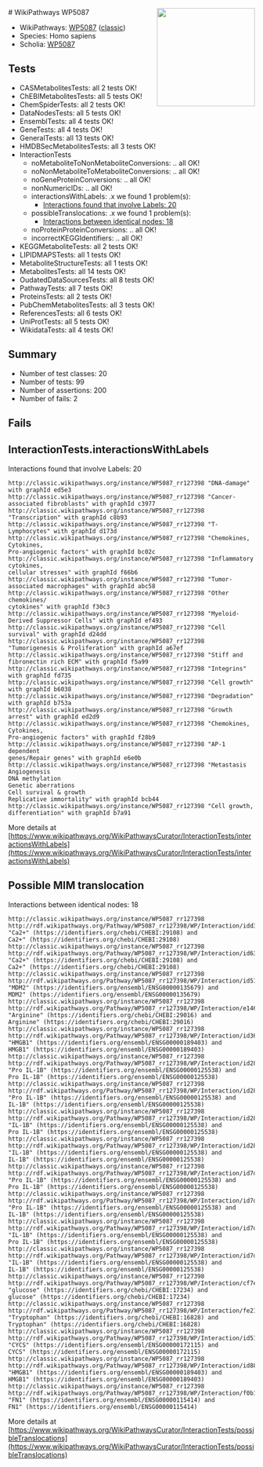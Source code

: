 <img style="float: right; width: 200px" src="https://upload.wikimedia.org/wikipedia/commons/thumb/8/83/Wplogo_with_text_500.png/640px-Wplogo_with_text_500.png" />
# WikiPathways WP5087

* WikiPathways: [WP5087](https://wikipathways.org/pathways/WP5087) ([classic](https://classic.wikipathways.org/instance/WP5087))
* Species: Homo sapiens
* Scholia: [WP5087](https://scholia.toolforge.org/wikipathways/WP5087)
## Tests
* CASMetabolitesTests: all 2 tests OK!
* ChEBIMetabolitesTests: all 5 tests OK!
* ChemSpiderTests: all 2 tests OK!
* DataNodesTests: all 5 tests OK!
* EnsemblTests: all 4 tests OK!
* GeneTests: all 4 tests OK!
* GeneralTests: all 13 tests OK!
* HMDBSecMetabolitesTests: all 3 tests OK!
* InteractionTests
    * noMetaboliteToNonMetaboliteConversions: .. all OK!
    * noNonMetaboliteToMetaboliteConversions: .. all OK!
    * noGeneProteinConversions: .. all OK!
    * nonNumericIDs: .. all OK!
    * interactionsWithLabels: .x we found 1 problem(s):
        * [Interactions found that involve Labels: 20](#fe97a8d7)
    * possibleTranslocations: .x we found 1 problem(s):
        * [Interactions between identical nodes: 18](#661ebef2)
    * noProteinProteinConversions: .. all OK!
    * incorrectKEGGIdentifiers: .. all OK!
* KEGGMetaboliteTests: all 2 tests OK!
* LIPIDMAPSTests: all 1 tests OK!
* MetaboliteStructureTests: all 1 tests OK!
* MetabolitesTests: all 14 tests OK!
* OudatedDataSourcesTests: all 8 tests OK!
* PathwayTests: all 7 tests OK!
* ProteinsTests: all 2 tests OK!
* PubChemMetabolitesTests: all 3 tests OK!
* ReferencesTests: all 6 tests OK!
* UniProtTests: all 5 tests OK!
* WikidataTests: all 4 tests OK!


## Summary

* Number of test classes: 20
* Number of tests: 99
* Number of assertions: 200
* Number of fails: 2

## Fails

<a name="fe97a8d7" />

## InteractionTests.interactionsWithLabels

Interactions found that involve Labels: 20
```
http://classic.wikipathways.org/instance/WP5087_rr127398 "DNA-damage" with graphId ed5e3
http://classic.wikipathways.org/instance/WP5087_rr127398 "Cancer-associated fibroblasts" with graphId c3977
http://classic.wikipathways.org/instance/WP5087_rr127398 "Transcription" with graphId c8b93
http://classic.wikipathways.org/instance/WP5087_rr127398 "T-Lymphocytes" with graphId d173d
http://classic.wikipathways.org/instance/WP5087_rr127398 "Chemokines, Cytokines,
Pro-angiogenic factors" with graphId bc02c
http://classic.wikipathways.org/instance/WP5087_rr127398 "Inflammatory cytokines,
cellular stresses" with graphId f66b6
http://classic.wikipathways.org/instance/WP5087_rr127398 "Tumor-associated macrophages" with graphId abc58
http://classic.wikipathways.org/instance/WP5087_rr127398 "Other chemokines/
cytokines" with graphId f30c3
http://classic.wikipathways.org/instance/WP5087_rr127398 "Myeloid-Derived Suppressor Cells" with graphId ef493
http://classic.wikipathways.org/instance/WP5087_rr127398 "Cell survival" with graphId d24dd
http://classic.wikipathways.org/instance/WP5087_rr127398 "Tumorigenesis & Proliferation" with graphId a67ef
http://classic.wikipathways.org/instance/WP5087_rr127398 "Stiff and 
fibronectin rich ECM" with graphId f5a99
http://classic.wikipathways.org/instance/WP5087_rr127398 "Integrins" with graphId fd735
http://classic.wikipathways.org/instance/WP5087_rr127398 "Cell growth" with graphId b6038
http://classic.wikipathways.org/instance/WP5087_rr127398 "Degradation" with graphId b753a
http://classic.wikipathways.org/instance/WP5087_rr127398 "Growth arrest" with graphId ed2d9
http://classic.wikipathways.org/instance/WP5087_rr127398 "Chemokines, Cytokines,
Pro-angiogenic factors" with graphId f28b9
http://classic.wikipathways.org/instance/WP5087_rr127398 "AP-1 dependent 
genes/Repair genes" with graphId e6e0b
http://classic.wikipathways.org/instance/WP5087_rr127398 "Metastasis
Angiogenesis
DNA methylation
Genetic aberrations
Cell survival & growth
Replicative immortality" with graphId bcb44
http://classic.wikipathways.org/instance/WP5087_rr127398 "Cell growth,
differentiation" with graphId b7a91
```

More details at [https://www.wikipathways.org/WikiPathwaysCurator/InteractionTests/interactionsWithLabels](https://www.wikipathways.org/WikiPathwaysCurator/InteractionTests/interactionsWithLabels)

<a name="661ebef2" />

## Possible MIM translocation

Interactions between identical nodes: 18
```
http://classic.wikipathways.org/instance/WP5087_rr127398 http://rdf.wikipathways.org/Pathway/WP5087_rr127398/WP/Interaction/idd3be9b18 "Ca2+" (https://identifiers.org/chebi/CHEBI:29108) and 
Ca2+" (https://identifiers.org/chebi/CHEBI:29108)
http://classic.wikipathways.org/instance/WP5087_rr127398 http://rdf.wikipathways.org/Pathway/WP5087_rr127398/WP/Interaction/id63d8358f "Ca2+" (https://identifiers.org/chebi/CHEBI:29108) and 
Ca2+" (https://identifiers.org/chebi/CHEBI:29108)
http://classic.wikipathways.org/instance/WP5087_rr127398 http://rdf.wikipathways.org/Pathway/WP5087_rr127398/WP/Interaction/id51322b50 "MDM2" (https://identifiers.org/ensembl/ENSG00000135679) and 
MDM2" (https://identifiers.org/ensembl/ENSG00000135679)
http://classic.wikipathways.org/instance/WP5087_rr127398 http://rdf.wikipathways.org/Pathway/WP5087_rr127398/WP/Interaction/e146d "Arginine" (https://identifiers.org/chebi/CHEBI:29016) and 
Arginine" (https://identifiers.org/chebi/CHEBI:29016)
http://classic.wikipathways.org/instance/WP5087_rr127398 http://rdf.wikipathways.org/Pathway/WP5087_rr127398/WP/Interaction/id369f4a02 "HMGB1" (https://identifiers.org/ensembl/ENSG00000189403) and 
HMGB1" (https://identifiers.org/ensembl/ENSG00000189403)
http://classic.wikipathways.org/instance/WP5087_rr127398 http://rdf.wikipathways.org/Pathway/WP5087_rr127398/WP/Interaction/id287b2937 "Pro IL-1B" (https://identifiers.org/ensembl/ENSG00000125538) and 
Pro IL-1B" (https://identifiers.org/ensembl/ENSG00000125538)
http://classic.wikipathways.org/instance/WP5087_rr127398 http://rdf.wikipathways.org/Pathway/WP5087_rr127398/WP/Interaction/id287b2937 "Pro IL-1B" (https://identifiers.org/ensembl/ENSG00000125538) and 
IL-1B" (https://identifiers.org/ensembl/ENSG00000125538)
http://classic.wikipathways.org/instance/WP5087_rr127398 http://rdf.wikipathways.org/Pathway/WP5087_rr127398/WP/Interaction/id287b2937 "IL-1B" (https://identifiers.org/ensembl/ENSG00000125538) and 
Pro IL-1B" (https://identifiers.org/ensembl/ENSG00000125538)
http://classic.wikipathways.org/instance/WP5087_rr127398 http://rdf.wikipathways.org/Pathway/WP5087_rr127398/WP/Interaction/id287b2937 "IL-1B" (https://identifiers.org/ensembl/ENSG00000125538) and 
IL-1B" (https://identifiers.org/ensembl/ENSG00000125538)
http://classic.wikipathways.org/instance/WP5087_rr127398 http://rdf.wikipathways.org/Pathway/WP5087_rr127398/WP/Interaction/id7d820536 "Pro IL-1B" (https://identifiers.org/ensembl/ENSG00000125538) and 
Pro IL-1B" (https://identifiers.org/ensembl/ENSG00000125538)
http://classic.wikipathways.org/instance/WP5087_rr127398 http://rdf.wikipathways.org/Pathway/WP5087_rr127398/WP/Interaction/id7d820536 "Pro IL-1B" (https://identifiers.org/ensembl/ENSG00000125538) and 
IL-1B" (https://identifiers.org/ensembl/ENSG00000125538)
http://classic.wikipathways.org/instance/WP5087_rr127398 http://rdf.wikipathways.org/Pathway/WP5087_rr127398/WP/Interaction/id7d820536 "IL-1B" (https://identifiers.org/ensembl/ENSG00000125538) and 
Pro IL-1B" (https://identifiers.org/ensembl/ENSG00000125538)
http://classic.wikipathways.org/instance/WP5087_rr127398 http://rdf.wikipathways.org/Pathway/WP5087_rr127398/WP/Interaction/id7d820536 "IL-1B" (https://identifiers.org/ensembl/ENSG00000125538) and 
IL-1B" (https://identifiers.org/ensembl/ENSG00000125538)
http://classic.wikipathways.org/instance/WP5087_rr127398 http://rdf.wikipathways.org/Pathway/WP5087_rr127398/WP/Interaction/cf7e3 "glucose" (https://identifiers.org/chebi/CHEBI:17234) and 
glucose" (https://identifiers.org/chebi/CHEBI:17234)
http://classic.wikipathways.org/instance/WP5087_rr127398 http://rdf.wikipathways.org/Pathway/WP5087_rr127398/WP/Interaction/fe21b "Tryptophan" (https://identifiers.org/chebi/CHEBI:16828) and 
Tryptophan" (https://identifiers.org/chebi/CHEBI:16828)
http://classic.wikipathways.org/instance/WP5087_rr127398 http://rdf.wikipathways.org/Pathway/WP5087_rr127398/WP/Interaction/id5141967 "CYCS" (https://identifiers.org/ensembl/ENSG00000172115) and 
CYCS" (https://identifiers.org/ensembl/ENSG00000172115)
http://classic.wikipathways.org/instance/WP5087_rr127398 http://rdf.wikipathways.org/Pathway/WP5087_rr127398/WP/Interaction/id88ea942b "HMGB1" (https://identifiers.org/ensembl/ENSG00000189403) and 
HMGB1" (https://identifiers.org/ensembl/ENSG00000189403)
http://classic.wikipathways.org/instance/WP5087_rr127398 http://rdf.wikipathways.org/Pathway/WP5087_rr127398/WP/Interaction/f0b13 "FN1" (https://identifiers.org/ensembl/ENSG00000115414) and 
FN1" (https://identifiers.org/ensembl/ENSG00000115414)
```

More details at [https://www.wikipathways.org/WikiPathwaysCurator/InteractionTests/possibleTranslocations](https://www.wikipathways.org/WikiPathwaysCurator/InteractionTests/possibleTranslocations)

